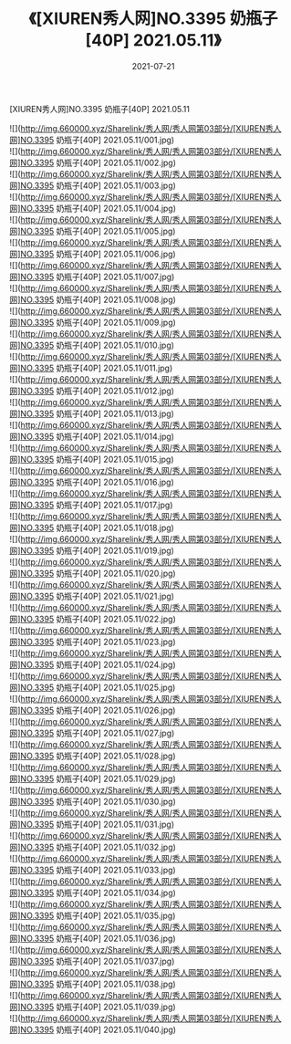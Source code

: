﻿---
layout: post
title:  《[XIUREN秀人网]NO.3395 奶瓶子[40P] 2021.05.11》
date:   2021-07-21
img: http://img.660000.xyz/Sharelink/秀人网/秀人网第03部分/[XIUREN秀人网]NO.3395 奶瓶子[40P] 2021.05.11/000.jpg
categories: [美女, 清纯, 唯美]
---

[XIUREN秀人网]NO.3395 奶瓶子[40P] 2021.05.11

  ![](http://img.660000.xyz/Sharelink/秀人网/秀人网第03部分/[XIUREN秀人网]NO.3395 奶瓶子[40P] 2021.05.11/001.jpg) <br> ![](http://img.660000.xyz/Sharelink/秀人网/秀人网第03部分/[XIUREN秀人网]NO.3395 奶瓶子[40P] 2021.05.11/002.jpg) <br> ![](http://img.660000.xyz/Sharelink/秀人网/秀人网第03部分/[XIUREN秀人网]NO.3395 奶瓶子[40P] 2021.05.11/003.jpg) <br> ![](http://img.660000.xyz/Sharelink/秀人网/秀人网第03部分/[XIUREN秀人网]NO.3395 奶瓶子[40P] 2021.05.11/004.jpg) <br> ![](http://img.660000.xyz/Sharelink/秀人网/秀人网第03部分/[XIUREN秀人网]NO.3395 奶瓶子[40P] 2021.05.11/005.jpg) <br> ![](http://img.660000.xyz/Sharelink/秀人网/秀人网第03部分/[XIUREN秀人网]NO.3395 奶瓶子[40P] 2021.05.11/006.jpg) <br> ![](http://img.660000.xyz/Sharelink/秀人网/秀人网第03部分/[XIUREN秀人网]NO.3395 奶瓶子[40P] 2021.05.11/007.jpg) <br> ![](http://img.660000.xyz/Sharelink/秀人网/秀人网第03部分/[XIUREN秀人网]NO.3395 奶瓶子[40P] 2021.05.11/008.jpg) <br> ![](http://img.660000.xyz/Sharelink/秀人网/秀人网第03部分/[XIUREN秀人网]NO.3395 奶瓶子[40P] 2021.05.11/009.jpg) <br> ![](http://img.660000.xyz/Sharelink/秀人网/秀人网第03部分/[XIUREN秀人网]NO.3395 奶瓶子[40P] 2021.05.11/010.jpg) <br> ![](http://img.660000.xyz/Sharelink/秀人网/秀人网第03部分/[XIUREN秀人网]NO.3395 奶瓶子[40P] 2021.05.11/011.jpg) <br> ![](http://img.660000.xyz/Sharelink/秀人网/秀人网第03部分/[XIUREN秀人网]NO.3395 奶瓶子[40P] 2021.05.11/012.jpg) <br> ![](http://img.660000.xyz/Sharelink/秀人网/秀人网第03部分/[XIUREN秀人网]NO.3395 奶瓶子[40P] 2021.05.11/013.jpg) <br> ![](http://img.660000.xyz/Sharelink/秀人网/秀人网第03部分/[XIUREN秀人网]NO.3395 奶瓶子[40P] 2021.05.11/014.jpg) <br> ![](http://img.660000.xyz/Sharelink/秀人网/秀人网第03部分/[XIUREN秀人网]NO.3395 奶瓶子[40P] 2021.05.11/015.jpg) <br> ![](http://img.660000.xyz/Sharelink/秀人网/秀人网第03部分/[XIUREN秀人网]NO.3395 奶瓶子[40P] 2021.05.11/016.jpg) <br> ![](http://img.660000.xyz/Sharelink/秀人网/秀人网第03部分/[XIUREN秀人网]NO.3395 奶瓶子[40P] 2021.05.11/017.jpg) <br> ![](http://img.660000.xyz/Sharelink/秀人网/秀人网第03部分/[XIUREN秀人网]NO.3395 奶瓶子[40P] 2021.05.11/018.jpg) <br> ![](http://img.660000.xyz/Sharelink/秀人网/秀人网第03部分/[XIUREN秀人网]NO.3395 奶瓶子[40P] 2021.05.11/019.jpg) <br> ![](http://img.660000.xyz/Sharelink/秀人网/秀人网第03部分/[XIUREN秀人网]NO.3395 奶瓶子[40P] 2021.05.11/020.jpg) <br> ![](http://img.660000.xyz/Sharelink/秀人网/秀人网第03部分/[XIUREN秀人网]NO.3395 奶瓶子[40P] 2021.05.11/021.jpg) <br> ![](http://img.660000.xyz/Sharelink/秀人网/秀人网第03部分/[XIUREN秀人网]NO.3395 奶瓶子[40P] 2021.05.11/022.jpg) <br> ![](http://img.660000.xyz/Sharelink/秀人网/秀人网第03部分/[XIUREN秀人网]NO.3395 奶瓶子[40P] 2021.05.11/023.jpg) <br> ![](http://img.660000.xyz/Sharelink/秀人网/秀人网第03部分/[XIUREN秀人网]NO.3395 奶瓶子[40P] 2021.05.11/024.jpg) <br> ![](http://img.660000.xyz/Sharelink/秀人网/秀人网第03部分/[XIUREN秀人网]NO.3395 奶瓶子[40P] 2021.05.11/025.jpg) <br> ![](http://img.660000.xyz/Sharelink/秀人网/秀人网第03部分/[XIUREN秀人网]NO.3395 奶瓶子[40P] 2021.05.11/026.jpg) <br> ![](http://img.660000.xyz/Sharelink/秀人网/秀人网第03部分/[XIUREN秀人网]NO.3395 奶瓶子[40P] 2021.05.11/027.jpg) <br> ![](http://img.660000.xyz/Sharelink/秀人网/秀人网第03部分/[XIUREN秀人网]NO.3395 奶瓶子[40P] 2021.05.11/028.jpg) <br> ![](http://img.660000.xyz/Sharelink/秀人网/秀人网第03部分/[XIUREN秀人网]NO.3395 奶瓶子[40P] 2021.05.11/029.jpg) <br> ![](http://img.660000.xyz/Sharelink/秀人网/秀人网第03部分/[XIUREN秀人网]NO.3395 奶瓶子[40P] 2021.05.11/030.jpg) <br> ![](http://img.660000.xyz/Sharelink/秀人网/秀人网第03部分/[XIUREN秀人网]NO.3395 奶瓶子[40P] 2021.05.11/031.jpg) <br> ![](http://img.660000.xyz/Sharelink/秀人网/秀人网第03部分/[XIUREN秀人网]NO.3395 奶瓶子[40P] 2021.05.11/032.jpg) <br> ![](http://img.660000.xyz/Sharelink/秀人网/秀人网第03部分/[XIUREN秀人网]NO.3395 奶瓶子[40P] 2021.05.11/033.jpg) <br> ![](http://img.660000.xyz/Sharelink/秀人网/秀人网第03部分/[XIUREN秀人网]NO.3395 奶瓶子[40P] 2021.05.11/034.jpg) <br> ![](http://img.660000.xyz/Sharelink/秀人网/秀人网第03部分/[XIUREN秀人网]NO.3395 奶瓶子[40P] 2021.05.11/035.jpg) <br> ![](http://img.660000.xyz/Sharelink/秀人网/秀人网第03部分/[XIUREN秀人网]NO.3395 奶瓶子[40P] 2021.05.11/036.jpg) <br> ![](http://img.660000.xyz/Sharelink/秀人网/秀人网第03部分/[XIUREN秀人网]NO.3395 奶瓶子[40P] 2021.05.11/037.jpg) <br> ![](http://img.660000.xyz/Sharelink/秀人网/秀人网第03部分/[XIUREN秀人网]NO.3395 奶瓶子[40P] 2021.05.11/038.jpg) <br> ![](http://img.660000.xyz/Sharelink/秀人网/秀人网第03部分/[XIUREN秀人网]NO.3395 奶瓶子[40P] 2021.05.11/039.jpg) <br> ![](http://img.660000.xyz/Sharelink/秀人网/秀人网第03部分/[XIUREN秀人网]NO.3395 奶瓶子[40P] 2021.05.11/040.jpg) <br>